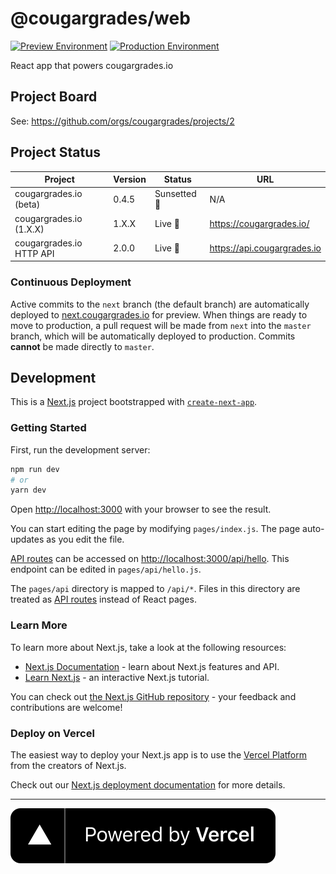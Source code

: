 # @cougargrades/web

[![Preview Environment](https://img.shields.io/github/deployments/cougargrades/web/Preview?label=Preview%20Environment)](https://next.cougargrades.io/)
[![Production Environment](https://img.shields.io/github/deployments/cougargrades/web/Production?label=Production%20Environment)](https://cougargrades.io)

React app that powers cougargrades.io

## Project Board

See: https://github.com/orgs/cougargrades/projects/2

## Project Status

| Project                  | Version | Status          | URL                            |
|--------------------------|---------|-----------------|--------------------------------|
| cougargrades.io (beta)   | 0.4.5   | Sunsetted 🌅    | N/A                            |
| cougargrades.io (1.X.X)  | 1.X.X   | Live 🚀         | https://cougargrades.io/       |
| cougargrades.io HTTP API | 2.0.0   | Live 🚀         | https://api.cougargrades.io    |

### Continuous Deployment

Active commits to the `next` branch (the default branch) are automatically deployed to [next.cougargrades.io](https://next.cougargrades.io/) for preview. When things are ready to move to production, a pull request will be made from `next` into the `master` branch, which will be automatically deployed to production. Commits **cannot** be made directly to `master`.

## Development

This is a [Next.js](https://nextjs.org/) project bootstrapped with [`create-next-app`](https://github.com/vercel/next.js/tree/canary/packages/create-next-app).

### Getting Started

First, run the development server:

```bash
npm run dev
# or
yarn dev
```

Open [http://localhost:3000](http://localhost:3000) with your browser to see the result.

You can start editing the page by modifying `pages/index.js`. The page auto-updates as you edit the file.

[API routes](https://nextjs.org/docs/api-routes/introduction) can be accessed on [http://localhost:3000/api/hello](http://localhost:3000/api/hello). This endpoint can be edited in `pages/api/hello.js`.

The `pages/api` directory is mapped to `/api/*`. Files in this directory are treated as [API routes](https://nextjs.org/docs/api-routes/introduction) instead of React pages.

### Learn More

To learn more about Next.js, take a look at the following resources:

- [Next.js Documentation](https://nextjs.org/docs) - learn about Next.js features and API.
- [Learn Next.js](https://nextjs.org/learn) - an interactive Next.js tutorial.

You can check out [the Next.js GitHub repository](https://github.com/vercel/next.js/) - your feedback and contributions are welcome!

### Deploy on Vercel

The easiest way to deploy your Next.js app is to use the [Vercel Platform](https://vercel.com/new?utm_medium=default-template&filter=next.js&utm_source=create-next-app&utm_campaign=create-next-app-readme) from the creators of Next.js.

Check out our [Next.js deployment documentation](https://nextjs.org/docs/deployment) for more details.


---

[![Powered by Vercel](public/powered-by-vercel.svg)](https://vercel.com/?utm_source=cougargrades&utm_campaign=oss)